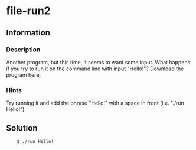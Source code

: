 # file-run2

## Information

### Description
Another program, but this time, it seems to want some input. What happens if you try to run it on the command line with input "Hello!"?
Download the program here.

### Hints
Try running it and add the phrase "Hello!" with a space in front (i.e. "./run Hello!")

## Solution
```sh
    $ ./run Hello!
```

